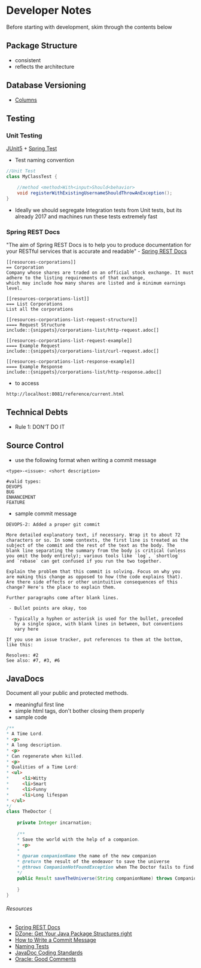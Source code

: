 # Developer Notes
Before starting with development, skim through the contents below

## Package Structure
- consistent
- reflects the architecture

## Database Versioning
- [Columns](http://www.liquibase.org/documentation/column.html)

## Testing
### Unit Testing
[JUnit5](http://junit.org/junit5/docs/current/user-guide/) + [Spring Test](http://docs.spring.io/spring/docs/current/spring-framework-reference/html/unit-testing.html)
- Test naming convention
```java
//Unit Test
class MyClassTest {

    //method <method>With<input>Should<behavior>
    void registerWithExistingUsernameShouldThrowAnException();
}
```
- Ideally we should segregate Integration tests from Unit tests, but its already 2017 and machines run these tests extremely fast

### Spring REST Docs
"The aim of Spring REST Docs is to help you to produce documentation for your RESTful services 
that is accurate and readable" - [Spring REST Docs](http://docs.spring.io/spring-restdocs/docs/current/reference/html5/#getting-started)
```adoc
[[resources-corporations]]
== Corporation
Company whose shares are traded on an official stock exchange. It must adhere to the listing requirements of that exchange,
which may include how many shares are listed and a minimum earnings level.

[[resources-corporations-list]]
=== List Corporations
List all the corporations

[[resources-corporations-list-request-structure]]
==== Request Structure
include::{snippets}/corporations-list/http-request.adoc[]

[[resources-corporations-list-request-example]]
==== Example Request
include::{snippets}/corporations-list/curl-request.adoc[]

[[resources-corporations-list-response-example]]
==== Example Response
include::{snippets}/corporations-list/http-response.adoc[]
```
- to access
```
http://localhost:8081/reference/current.html
```

## Technical Debts
- Rule 1: DON'T DO IT
<Insert notes on dealing with technical debts here>

## Source Control
- use the following format when writing a commit message
```
<type>-<issue>: <short description>

#valid types:
DEVOPS
BUG
ENHANCEMENT
FEATURE
```
- sample commit message
```
DEVOPS-2: Added a proper git commit

More detailed explanatory text, if necessary. Wrap it to about 72
characters or so. In some contexts, the first line is treated as the
subject of the commit and the rest of the text as the body. The
blank line separating the summary from the body is critical (unless
you omit the body entirely); various tools like `log`, `shortlog`
and `rebase` can get confused if you run the two together.

Explain the problem that this commit is solving. Focus on why you
are making this change as opposed to how (the code explains that).
Are there side effects or other unintuitive consequences of this
change? Here's the place to explain them.

Further paragraphs come after blank lines.

 - Bullet points are okay, too

 - Typically a hyphen or asterisk is used for the bullet, preceded
   by a single space, with blank lines in between, but conventions
   vary here

If you use an issue tracker, put references to them at the bottom,
like this:

Resolves: #2
See also: #7, #3, #6
```

## JavaDocs
Document all your public and protected methods.
- meaningful first line
- simple html tags, don't bother closing them properly
- sample code
```java
/**
* A Time Lord.
* <p>
* A long description.
* <p>
* Can regenerate when killed.
* <p>
* Qualities of a Time Lord:
* <ul>
*     <li>Witty
*     <li>Smart
*     <li>Funny
*     <li>Long lifespan
* </ul>
*/
class TheDoctor {
    
    private Integer incarnation;
    
    /**
    * Save the world with the help of a companion.
    * <p>
    * 
    * @param companionName the name of the new companion
    * @return the result of the endeavor to save the universe
    * @throws CompanionNotFoundException when The Doctor fails to find the specified companion
    */
    public Result saveTheUniverse(String companionName) throws CompanionNotFoundException {
        
    }
}
```

###### Resources
- [Spring REST Docs](http://docs.spring.io/spring-restdocs/docs/current/reference/html5/#getting-started)
- [DZone: Get Your Java Package Structures right](https://dzone.com/articles/package-structure)
- [How to Write a Commit Message](https://chris.beams.io/posts/git-commit/)
- [Naming Tests](https://www.petrikainulainen.net/programming/testing/writing-clean-tests-naming-matters/)
- [JavaDoc Coding Standards](http://blog.joda.org/2012/11/javadoc-coding-standards.html)
- [Oracle: Good Comments](http://www.oracle.com/technetwork/articles/java/index-137868.html)